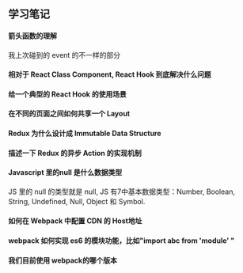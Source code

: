 ## 学习笔记

#### 箭头函数的理解

我上次碰到的 event 的不一样的部分



#### 相对于 React Class Component,  React Hook 到底解决什么问题


#### 给一个典型的 React Hook 的使用场景


#### 在不同的页面之间如何共享一个 Layout 


#### Redux 为什么设计成 Immutable Data Structure 


#### 描述一下 Redux 的异步 Action 的实现机制


#### Javascript 里的null 是什么数据类型
JS 里的 null 的类型就是 null,  JS 有7中基本数据类型：Number, Boolean, String, Undefined, Null, Object 和 Symbol. 

#### 如何在 Webpack 中配置 CDN 的 Host地址


#### webpack 如何实现 es6 的模块功能，比如"import abc from 'module' "


#### 我们目前使用 webpack的哪个版本

